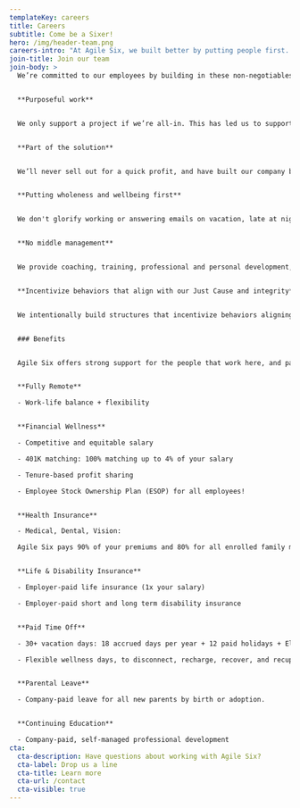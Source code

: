 ```yaml
---
templateKey: careers
title: Careers
subtitle: Come be a Sixer!
hero: /img/header-team.png
careers-intro: "At Agile Six, we built better by putting people first. "
join-title: Join our team
join-body: >
  We’re committed to our employees by building in these non-negotiables:


  **Purposeful work**


  We only support a project if we’re all-in. This has led us to support missions like pandemic readiness at the CDC, improving veteran-facing services at the VA, and modernizing the Medicare payment systems at CMS.


  **Part of the solution**


  We’ll never sell out for a quick profit, and have built our company based on relationships and organic growth rather than a predatory capture mindset that’s the status quo for most of the industry. 


  **Putting wholeness and wellbeing first**


  We don't glorify working or answering emails on vacation, late at night, or on the weekends. We trust you to make decisions that help you do your job, be fulfilled and whole.


  **No middle management**


  We provide coaching, training, professional and personal development, and other support to teams. We empower our employees to make decisions at a level where the information resides. 


  **Incentivize behaviors that align with our Just Cause and integrity**


  We intentionally build structures that incentivize behaviors aligning with our Just Cause and integrity. For us to win, the Government, users and taxpayers must also win.


  ### Benefits


  Agile Six offers strong support for the people that work here, and part of that includes a great list of benefits.


  **Fully Remote**

  - Work-life balance + flexibility 


  **Financial Wellness**

  - Competitive and equitable salary

  - 401K matching: 100% matching up to 4% of your salary 

  - Tenure-based profit sharing

  - Employee Stock Ownership Plan (ESOP) for all employees!


  **Health Insurance**

  - Medical, Dental, Vision:

  Agile Six pays 90% of your premiums and 80% for all enrolled family members.


  **Life & Disability Insurance** 

  - Employer-paid life insurance (1x your salary)

  - Employer-paid short and long term disability insurance


  **Paid Time Off**

  - 30+ vacation days: 18 accrued days per year + 12 paid holidays + Election Day off

  - Flexible wellness days, to disconnect, recharge, recover, and recuperate. 


  **Parental Leave**

  - Company-paid leave for all new parents by birth or adoption.


  **Continuing Education**

  - Company-paid, self-managed professional development 
cta:
  cta-description: Have questions about working with Agile Six?
  cta-label: Drop us a line
  cta-title: Learn more
  cta-url: /contact
  cta-visible: true
---
```

